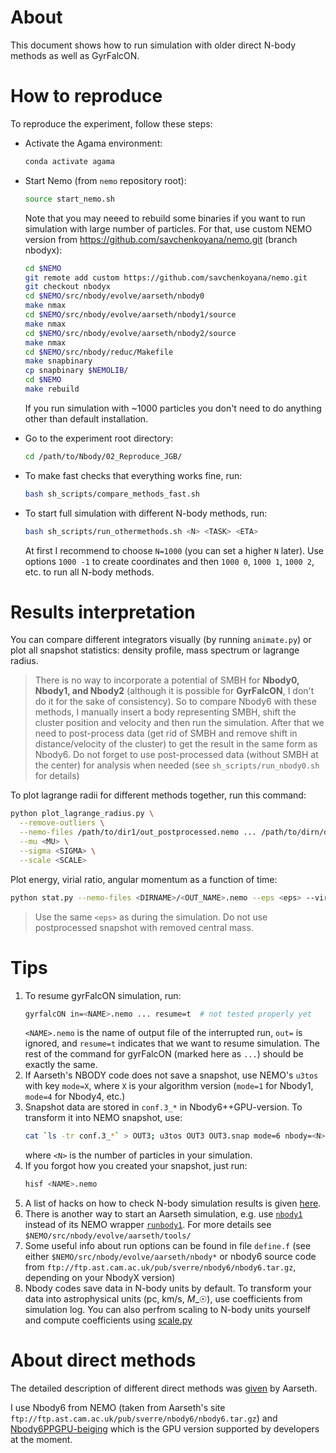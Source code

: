 # About

This document shows how to run simulation with older direct N-body methods as well as GyrFalcON.

# How to reproduce

To reproduce the experiment, follow these steps:

- Activate the Agama environment:

  ```bash
  conda activate agama
  ```

- Start Nemo (from `nemo` repository root):

  ```bash
  source start_nemo.sh
  ```

  Note that you may neeed to rebuild some binaries if you want to run simulation with large number of particles. For that, use custom NEMO version from https://github.com/savchenkoyana/nemo.git (branch nbodyx):

  ```bash
  cd $NEMO
  git remote add custom https://github.com/savchenkoyana/nemo.git
  git checkout nbodyx
  cd $NEMO/src/nbody/evolve/aarseth/nbody0
  make nmax
  cd $NEMO/src/nbody/evolve/aarseth/nbody1/source
  make nmax
  cd $NEMO/src/nbody/evolve/aarseth/nbody2/source
  make nmax
  cd $NEMO/src/nbody/reduc/Makefile
  make snapbinary
  cp snapbinary $NEMOLIB/
  cd $NEMO
  make rebuild
  ```

  If you run simulation with ~1000 particles you don't need to do anything other than default installation.

- Go to the experiment root directory:

  ```bash
  cd /path/to/Nbody/02_Reproduce_JGB/
  ```

- To make fast checks that everything works fine, run:

  ```bash
  bash sh_scripts/compare_methods_fast.sh
  ```

- To start full simulation with different N-body methods, run:

  ```bash
  bash sh_scripts/run_othermethods.sh <N> <TASK> <ETA>
  ```

  At first I recommend to choose `N=1000` (you can set a higher `N` later). Use options `1000 -1` to create coordinates and then `1000 0`, `1000 1`, `1000 2`, etc. to run all N-body methods.

# Results interpretation

You can compare different integrators visually (by running `animate.py`) or plot all snapshot statistics: density profile, mass spectrum or lagrange radius.

> There is no way to incorporate a potential of SMBH for **Nbody0, Nbody1, and Nbody2** (although it is possible for **GyrFalcON**, I don't do it for the sake of consistency). So to compare Nbody6 with these methods, I manually insert a body representing SMBH, shift the cluster position and velocity and then run the simulation. After that we need to post-process data (get rid of SMBH and remove shift in distance/velocity of the cluster) to get the result in the same form as Nbody6. Do not forget to use post-processed data (without SMBH at the center) for analysis when needed (see `sh_scripts/run_nbody0.sh` for details)

To plot lagrange radii for different methods together, run this command:

```bash
python plot_lagrange_radius.py \
  --remove-outliers \
  --nemo-files /path/to/dir1/out_postprocessed.nemo ... /path/to/dirn/out_postprocessed.nemo \
  --mu <MU> \
  --sigma <SIGMA> \
  --scale <SCALE>
```

Plot energy, virial ratio, angular momentum as a function of time:

```bash
python stat.py --nemo-files <DIRNAME>/<OUT_NAME>.nemo --eps <eps> --virial --momentum --binaries
```

> Use the same `<eps>` as during the simulation. Do not use postprocessed snapshot with removed central mass.

# Tips

1. To resume gyrFalcON simulation, run:
   ```bash
   gyrfalcON in=<NAME>.nemo ... resume=t  # not tested properly yet
   ```
   `<NAME>.nemo` is the name of output file of the interrupted run, `out=` is ignored, and `resume=t` indicates that we want to resume simulation. The rest of the command for gyrFalcON (marked here as `...`) should be exactly the same.
1. If Aarseth's NBODY code does not save a snapshot, use NEMO's `u3tos` with key `mode=X`, where `X` is your algorithm version (`mode=1` for Nbody1, `mode=4` for Nbody4, etc.)
1. Snapshot data are stored in `conf.3_*` in Nbody6++GPU-version. To transform it into NEMO snapshot, use:
   ```bash
   cat `ls -tr conf.3_*` > OUT3; u3tos OUT3 OUT3.snap mode=6 nbody=<N> ; rm OUT3
   ```
   where `<N>` is the number of particles in your simulation.
1. If you forgot how you created your snapshot, just run:
   ```bash
   hisf <NAME>.nemo
   ```
1. A list of hacks on how to check N-body simulation results is given [here](https://arxiv.org/pdf/1105.1082).
1. There is another way to start an Aarseth simulation, e.g. use [`nbody1`](https://teuben.github.io/nemo/man_html/nbody1.1.html) instead of its NEMO wrapper [`runbody1`](https://teuben.github.io/nemo/man_html/runbody1.1.html). For more details see `$NEMO/src/nbody/evolve/aarseth/tools/`
1. Some useful info about run options can be found in file `define.f` (see either `$NEMO/src/nbody/evolve/aarseth/nbody*` or nbody6 source code from `ftp://ftp.ast.cam.ac.uk/pub/sverre/nbody6/nbody6.tar.gz`, depending on your NbodyX version)
1. Nbody codes save data in N-body units by default. To transform your data into astrophysical units (pc, km/s, $M\_{☉}$), use coefficients from simulation log. You can also perfrom scaling to N-body units yourself and compute coefficients using [scale.py](scale.py)

# About direct methods

The detailed description of different direct methods was [given](https://www.jstor.org/stable/10.1086/316455) by Aarseth.

I use Nbody6 from NEMO (taken from Aarseth's site `ftp://ftp.ast.cam.ac.uk/pub/sverre/nbody6/nbody6.tar.gz`) and [Nbody6PPGPU-beiging](https://github.com/nbody6ppgpu/Nbody6PPGPU-beijing) which is the GPU version supported by developers at the moment.
